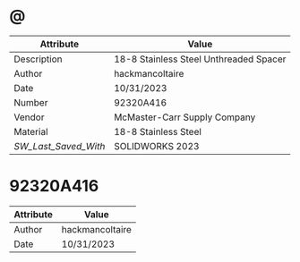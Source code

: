 # @
| Attribute | Value |
| ---  | ---     |
| Description | 18-8 Stainless Steel Unthreaded Spacer |
| Author | hackmancoltaire |
| Date | 10/31/2023 |
| Number | 92320A416 |
| Vendor | McMaster-Carr Supply Company |
| Material | 18-8 Stainless Steel |
| _SW_Last_Saved_With_ | SOLIDWORKS 2023 |
# 92320A416
| Attribute | Value |
| ---  | ---     |
| Author | hackmancoltaire |
| Date | 10/31/2023 |
